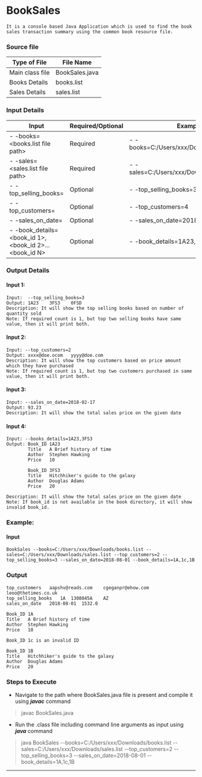 # BookSales
    It is a console based Java Application which is used to find the book sales transaction summary using the common book resource file.

### Source file 
| Type of File| File Name  |
| ------ | ------ |
| Main class file | BookSales.java  |
| Books Details |  books.list |    
| Sales Details | sales.list |  

###  Input Details
Input| Required/Optional | Example| 
 ------ | ------ | -------|
- -books=<books.list file path> | Required | - -books=C:/Users/xxx/Downloads.books.list
- -sales=<sales.list file path> | Required | - -sales=C:/Users/xxx/Downloads.sales.list
- -top_selling_books=<count>| Optional | - -top_selling_books=3
- -top_customers=<count>| Optional | - -top_customers=4
- -sales_on_date=<count>| Optional | - -sales_on_date=2018-04-23
- -book_details=<book_id 1>,<book_id 2>...<book_id N>| Optional | - -book_details=1A23,3FS3,0FSD

### Output Details
#### Input 1:
    Input:  --top_selling_books=3
    Output: 1A23    3FS3    0FSD
    Description: It will show the top selling books based on number of quantity sold
    Note: If required count is 1, but top two selling books have same value, then it will print both.
#### Input 2:

    Input: --top_customers=2
    Output: xxxx@doe.ocom   yyyy@doe.com
    Description: It will show the top customers based on price amount which they have purchased
    Note: If required count is 1, but top two customers purchased in same value, then it will print both.
#### Input 3:

    Input: --sales_on_date=2018-02-17
    Output: 93.23
    Description: It will show the total sales price on the given date
#### Input 4:

    Input: --books_details=1A23,3FS3
    Output: Book_ID	1A23
            Title	A Brief history of time
            Author	Stephen Hawking
            Price	10
            
            Book_ID	3FS3
            Title	Hitchhiker's guide to the galaxy
            Author	Douglas Adams
            Price	20

    Description: It will show the total sales price on the given date
    Note: If book_id is not available in the book directory, it will show invalid book_id.

### Example:
#### Input
    BookSales --books=C:/Users/xxx/Downloads/books.list --sales=C:/Users/xxx/Downloads/sales.list --top_customers=2 --top_selling_books=3 --sales_on_date=2018-08-01 --book_details=1A,1c,1B

### Output
    top_customers	aapshv@reads.com	cgeganpr@ehow.com	leoo@thetimes.co.uk	
    top_selling_books	1A	1308045A	AZ	
    sales_on_date	2018-08-01	1532.0

    Book_ID	1A
    Title	A Brief history of time
    Author	Stephen Hawking
    Price	10

    Book_ID 1c is an invalid ID

    Book_ID	1B
    Title	Hitchhiker's guide to the galaxy
    Author	Douglas Adams
    Price	20

### Steps to Execute 
* Navigate to the path where BookSales.java file is present and compile it  using **_javac_** command
>javac BookSales.java 
* Run the .class file including command line arguments as input using **_java_** command
> java BookSales --books=C:/Users/xxx/Downloads/books.list --sales=C:/Users/xxx/Downloads/sales.list --top_customers=2 --top_selling_books=3 --sales_on_date=2018-08-01 --book_details=1A,1c,1B
---------------------------  
